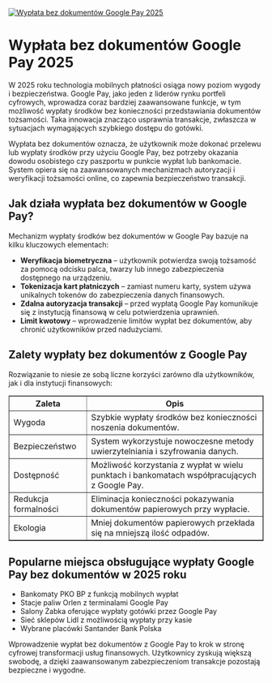 [![Wypłata bez dokumentów Google Pay 2025](https://123-caf.pages.dev/gitsignup.png)](https://vrmoo.ru/Bt82HjjY)

<h1>Wypłata bez dokumentów Google Pay 2025</h1> <p>W 2025 roku technologia mobilnych płatności osiąga nowy poziom wygody i bezpieczeństwa. Google Pay, jako jeden z liderów rynku portfeli cyfrowych, wprowadza coraz bardziej zaawansowane funkcje, w tym możliwość wypłaty środków bez konieczności przedstawiania dokumentów tożsamości. Taka innowacja znacząco usprawnia transakcje, zwłaszcza w sytuacjach wymagających szybkiego dostępu do gotówki.</p>  <p>Wypłata bez dokumentów oznacza, że użytkownik może dokonać przelewu lub wypłaty środków przy użyciu Google Pay, bez potrzeby okazania dowodu osobistego czy paszportu w punkcie wypłat lub bankomacie. System opiera się na zaawansowanych mechanizmach autoryzacji i weryfikacji tożsamości online, co zapewnia bezpieczeństwo transakcji.</p>  <h2>Jak działa wypłata bez dokumentów w Google Pay?</h2> <p>Mechanizm wypłaty środków bez dokumentów w Google Pay bazuje na kilku kluczowych elementach:</p> <ul>   <li><strong>Weryfikacja biometryczna</strong> – użytkownik potwierdza swoją tożsamość za pomocą odcisku palca, twarzy lub innego zabezpieczenia dostępnego na urządzeniu.</li>   <li><strong>Tokenizacja kart płatniczych</strong> – zamiast numeru karty, system używa unikalnych tokenów do zabezpieczenia danych finansowych.</li>   <li><strong>Zdalna autoryzacja transakcji</strong> – przed wypłatą Google Pay komunikuje się z instytucją finansową w celu potwierdzenia uprawnień.</li>   <li><strong>Limit kwotowy</strong> – wprowadzenie limitów wypłat bez dokumentów, aby chronić użytkowników przed nadużyciami.</li> </ul>  <h2>Zalety wypłaty bez dokumentów z Google Pay</h2> <p>Rozwiązanie to niesie ze sobą liczne korzyści zarówno dla użytkowników, jak i dla instytucji finansowych:</p> <table border="1" cellpadding="8" cellspacing="0">   <thead>     <tr>       <th>Zaleta</th>       <th>Opis</th>     </tr>   </thead>   <tbody>     <tr>       <td>Wygoda</td>       <td>Szybkie wypłaty środków bez konieczności noszenia dokumentów.</td>     </tr>     <tr>       <td>Bezpieczeństwo</td>       <td>System wykorzystuje nowoczesne metody uwierzytelniania i szyfrowania danych.</td>     </tr>     <tr>       <td>Dostępność</td>       <td>Możliwość korzystania z wypłat w wielu punktach i bankomatach współpracujących z Google Pay.</td>     </tr>     <tr>       <td>Redukcja formalności</td>       <td>Eliminacja konieczności pokazywania dokumentów papierowych przy wypłacie.</td>     </tr>     <tr>       <td>Ekologia</td>       <td>Mniej dokumentów papierowych przekłada się na mniejszą ilość odpadów.</td>     </tr>   </tbody> </table>  <h2>Popularne miejsca obsługujące wypłaty Google Pay bez dokumentów w 2025 roku</h2> <ul>   <li>Bankomaty PKO BP z funkcją mobilnych wypłat</li>   <li>Stacje paliw Orlen z terminalami Google Pay</li>   <li>Salony Żabka oferujące wypłaty gotówki przez Google Pay</li>   <li>Sieć sklepów Lidl z możliwością wypłaty przy kasie</li>   <li>Wybrane placówki Santander Bank Polska</li> </ul>  <p>Wprowadzenie wypłat bez dokumentów z Google Pay to krok w stronę cyfrowej transformacji usług finansowych. Użytkownicy zyskują większą swobodę, a dzięki zaawansowanym zabezpieczeniom transakcje pozostają bezpieczne i wygodne.</p>